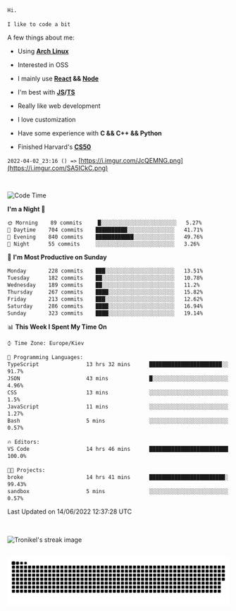 ```
Hi.

I like to code a bit
```

A few things about me:

-   Using **[Arch Linux](https://archlinux.org/)**

-   Interested in OSS

-   I mainly use **[React](https://reactjs.org/) && [Node](https://nodejs.org/en/)**

-   I'm best with **[JS](https://www.javascript.com/)/[TS](https://www.typescriptlang.org/)**

-   Really like web development

-   I love customization

-   Have some experience with **C && C++ && Python**

-   Finished Harvard's **[CS50](https://cs50.harvard.edu)**

`2022-04-02_23:16 () =>` [https://i.imgur.com/JcQEMNG.png](https://i.imgur.com/SA5ICkC.png)

<br>

<!--START_SECTION:waka-->
![Code Time](http://img.shields.io/badge/Code%20Time-682%20hrs%2039%20mins-blue)

**I'm a Night 🦉** 

```text
🌞 Morning    89 commits     █░░░░░░░░░░░░░░░░░░░░░░░░   5.27% 
🌆 Daytime    704 commits    ██████████░░░░░░░░░░░░░░░   41.71% 
🌃 Evening    840 commits    ████████████░░░░░░░░░░░░░   49.76% 
🌙 Night      55 commits     ░░░░░░░░░░░░░░░░░░░░░░░░░   3.26%

```
📅 **I'm Most Productive on Sunday** 

```text
Monday       228 commits    ███░░░░░░░░░░░░░░░░░░░░░░   13.51% 
Tuesday      182 commits    ██░░░░░░░░░░░░░░░░░░░░░░░   10.78% 
Wednesday    189 commits    ██░░░░░░░░░░░░░░░░░░░░░░░   11.2% 
Thursday     267 commits    ████░░░░░░░░░░░░░░░░░░░░░   15.82% 
Friday       213 commits    ███░░░░░░░░░░░░░░░░░░░░░░   12.62% 
Saturday     286 commits    ████░░░░░░░░░░░░░░░░░░░░░   16.94% 
Sunday       323 commits    ████░░░░░░░░░░░░░░░░░░░░░   19.14%

```


📊 **This Week I Spent My Time On** 

```text
⌚︎ Time Zone: Europe/Kiev

💬 Programming Languages: 
TypeScript               13 hrs 32 mins      ███████████████████████░░   91.7% 
JSON                     43 mins             █░░░░░░░░░░░░░░░░░░░░░░░░   4.96% 
CSS                      13 mins             ░░░░░░░░░░░░░░░░░░░░░░░░░   1.5% 
JavaScript               11 mins             ░░░░░░░░░░░░░░░░░░░░░░░░░   1.27% 
Bash                     5 mins              ░░░░░░░░░░░░░░░░░░░░░░░░░   0.57%

🔥 Editors: 
VS Code                  14 hrs 46 mins      █████████████████████████   100.0%

🐱‍💻 Projects: 
broke                    14 hrs 41 mins      ████████████████████████░   99.43% 
sandbox                  5 mins              ░░░░░░░░░░░░░░░░░░░░░░░░░   0.57%

```


 Last Updated on 14/06/2022 12:37:28 UTC
<!--END_SECTION:waka-->

<br>

<p><img align="center" src="https://github-readme-streak-stats.herokuapp.com/?user=Tronikelis&theme=dark" alt="Tronikel's streak image" /></p>

<br>

<img title="" src="https://raw.githubusercontent.com/Tronikelis/Tronikelis/output/github-contribution-grid-snake.svg" alt="very cool snake thingey" data-align="left">
